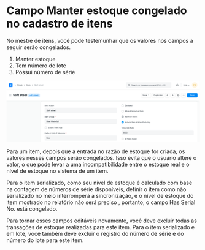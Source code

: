 # Campo Manter estoque congelado no cadastro de itens



No mestre de itens, você pode testemunhar que os valores nos campos a seguir serão congelados.


1. Manter estoque
2. Tem número de lote
3. Possui número de série


![Campo de item congelado](/files/maintain-stock-1.png)


Para um item, depois que a entrada no razão de estoque for criada, os valores nesses campos serão congelados. Isso evita que o usuário altere o valor, o que pode levar a uma incompatibilidade entre o estoque real e o nível de estoque no sistema de um item.


Para o item serializado, como seu nível de estoque é calculado com base na contagem de números de série disponíveis, definir o item como não serializado no meio interromperá a sincronização, e o nível de estoque do item mostrado no relatório não será preciso , portanto, o campo Has Serial No. está congelado.


Para tornar esses campos editáveis ​​novamente, você deve excluir todas as transações de estoque realizadas para este item. Para o item serializado e em lote, você também deve excluir o registro do número de série e do número do lote para este item.




